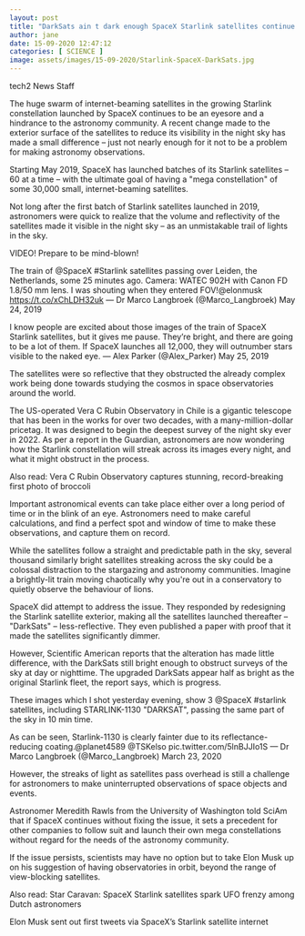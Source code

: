 ```yaml
---
layout: post
title: "DarkSats ain t dark enough SpaceX Starlink satellites continue to ruin it for astronomers Technology News Firstpost"
author: jane 
date: 15-09-2020 12:47:12 
categories: [ SCIENCE ] 
image: assets/images/15-09-2020/Starlink-SpaceX-DarkSats.jpg
---
```

tech2 News Staff

The huge swarm of internet-beaming satellites in the growing Starlink constellation launched by SpaceX continues to be an eyesore and a hindrance to the astronomy community. A recent change made to the exterior surface of the satellites to reduce its visibility in the night sky has made a small difference – just not nearly enough for it not to be a problem for making astronomy observations.

Starting May 2019, SpaceX has launched batches of its Starlink satellites – 60 at a time – with the ultimate goal of having a "mega constellation" of some 30,000 small, internet-beaming satellites.

Not long after the first batch of Starlink satellites launched in 2019, astronomers were quick to realize that the volume and reflectivity of the satellites made it visible in the night sky – as an unmistakable trail of lights in the sky.

VIDEO! Prepare to be mind-blown!

The train of @SpaceX #Starlink satellites passing over Leiden, the Netherlands, some 25 minutes ago. Camera: WATEC 902H with Canon FD 1.8/50 mm lens. I was shouting when they entered FOV!@elonmusk https://t.co/xChLDH32uk — Dr Marco Langbroek (@Marco_Langbroek) May 24, 2019

I know people are excited about those images of the train of SpaceX Starlink satellites, but it gives me pause. They’re bright, and there are going to be a lot of them. If SpaceX launches all 12,000, they will outnumber stars visible to the naked eye. — Alex Parker (@Alex_Parker) May 25, 2019

The satellites were so reflective that they obstructed the already complex work being done towards studying the cosmos in space observatories around the world.

The US-operated Vera C Rubin Observatory in Chile is a gigantic telescope that has been in the works for over two decades, with a many-million-dollar pricetag. It was designed to begin the deepest survey of the night sky ever in 2022. As per a report in the Guardian, astronomers are now wondering how the Starlink constellation will streak across its images every night, and what it might obstruct in the process.

Also read: Vera C Rubin Observatory captures stunning, record-breaking first photo of broccoli

Important astronomical events can take place either over a long period of time or in the blink of an eye. Astronomers need to make careful calculations, and find a perfect spot and window of time to make these observations, and capture them on record.

While the satellites follow a straight and predictable path in the sky, several thousand similarly bright satellites streaking across the sky could be a colossal distraction to the stargazing and astronomy communities. Imagine a brightly-lit train moving chaotically why you're out in a conservatory to quietly observe the behaviour of lions.

SpaceX did attempt to address the issue. They responded by redesigning the Starlink satellite exterior, making all the satellites launched thereafter – "DarkSats" – less-reflective. They even published a paper with proof that it made the satellites significantly dimmer.

However, Scientific American reports that the alteration has made little difference, with the DarkSats still bright enough to obstruct surveys of the sky at day or nighttime. The upgraded DarkSats appear half as bright as the original Starlink fleet, the report says, which is progress.

These images which I shot yesterday evening, show 3 @SpaceX #starlink satellites, including STARLINK-1130 "DARKSAT", passing the same part of the sky in 10 min time.

As can be seen, Starlink-1130 is clearly fainter due to its reflectance-reducing coating.@planet4589 @TSKelso pic.twitter.com/5lnBJJIo1S — Dr Marco Langbroek (@Marco_Langbroek) March 23, 2020

However, the streaks of light as satellites pass overhead is still a challenge for astronomers to make uninterrupted observations of space objects and events.

Astronomer Meredith Rawls from the University of Washington told SciAm that if SpaceX continues without fixing the issue, it sets a precedent for other companies to follow suit and launch their own mega constellations without regard for the needs of the astronomy community.

If the issue persists, scientists may have no option but to take Elon Musk up on his suggestion of having observatories in orbit, beyond the range of view-blocking satellites.

Also read: Star Caravan: SpaceX Starlink satellites spark UFO frenzy among Dutch astronomers

Elon Musk sent out first tweets via SpaceX’s Starlink satellite internet